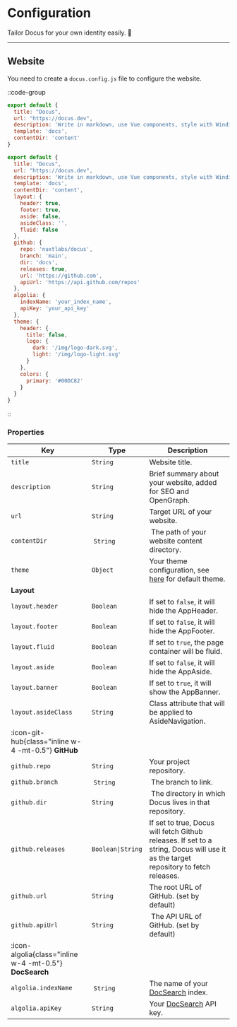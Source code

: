 # Configuration

Tailor Docus for your own identity easily. 🌈

---

## Website

You need to create a `docus.config.js` file to configure the website.

::code-group

```javascript [Default config]
export default {
  title: "Docus",
  url: "https://docus.dev",
  description: 'Write in markdown, use Vue components, style with Windi CSS and enjoy the power of Nuxt.',
  template: 'docs',
  contentDir: 'content'
}
```

```javascript [Full config]
export default {
  title: "Docus",
  url: "https://docus.dev",
  description: 'Write in markdown, use Vue components, style with Windi CSS and enjoy the power of Nuxt.',
  template: 'docs',
  contentDir: 'content',
  layout: {
    header: true,
    footer: true,
    aside: false,
    asideClass: '',
    fluid: false
  },
  github: {
    repo: 'nuxtlabs/docus',
    branch: 'main',
    dir: 'docs',
    releases: true,
    url: 'https://github.com',
    apiUrl: 'https://api.github.com/repos'
  },
  algolia: {
    indexName: 'your_index_name',
    apiKey: 'your_api_key'
  },
  theme: {
    header: {
      title: false,
      logo: {
        dark: '/img/logo-dark.svg',
        light: '/img/logo-light.svg'
      }
    },
    colors: {
      primary: '#00DC82'
    }
  }
}
```

::

### Properties

| Key | Type | Description |
|---------|------|-------------|
| `title` | `String` | Website title. |
| `description` | `String` | Brief summary about your website, added for SEO and OpenGraph. |
| `url` | `String` | Target URL of your website. |
| `contentDir` | `String` | The path of your website content directory. |
| `theme` | `Object` | Your theme configuration, see [here](/theme/settings) for default theme. |
| **Layout** | | |
| `layout.header` | `Boolean` | If set to `false`, it will hide the AppHeader. |
| `layout.footer` | `Boolean` | If set to `false`, it will hide the AppFooter. |
| `layout.fluid` | `Boolean` | If set to `true`, the page container will be fluid. |
| `layout.aside` | `Boolean` | If set to `false`, it will hide the AppAside. |
| `layout.banner` | `Boolean` | If set to `true`, it will show the AppBanner. |
| `layout.asideClass` | `String` | Class attribute that will be applied to AsideNavigation. |
| :icon-git-hub{class="inline w-4 -mt-0.5"} **GitHub** | | |
| `github.repo` | `String` | Your project repository. |
| `github.branch` | `String` | The branch to link. |
| `github.dir` | `String` | The directory in which Docus lives in that repository. |
| `github.releases` | `Boolean\|String` | If set to true, Docus will fetch Github releases. If set to a string, Docus will use it as the target repository to fetch releases. |
| `github.url` | `String` | The root URL of GitHub. (set by default) |
| `github.apiUrl` | `String` | The API URL of GitHub. (set by default) |
| :icon-algolia{class="inline w-4 -mt-0.5"} **DocSearch** |
| `algolia.indexName` | `String` | The name of your [DocSearch](https://docsearch.algolia.com) index. |
| `algolia.apiKey` | `String` | Your [DocSearch](https://docsearch.algolia.com) API key. |
